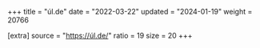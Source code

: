 +++
title = "úl.de"
date = "2022-03-22"
updated = "2024-01-19"
weight = 20766

[extra]
source = "https://úl.de/"
ratio = 19
size = 20
+++
